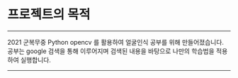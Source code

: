 프로젝트의 목적 
=============
*****
2021 군복무중 Python opencv 를 활용하여 얼굴인식 공부를 위해 만들어졌습니다. 
공부는 google 검색을 통해 이루어지며 검색된 내용을 바탕으로 나만의 학습법을 
적용하여 실행합니다.
*****
